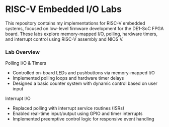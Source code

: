 # RISC-V Embedded I/O Labs

This repository contains my implementations for RISC-V embedded systems, focused on low-level firmware development for the DE1-SoC FPGA board.
These labs explore memory-mapped I/O, polling, hardware timers, and interrupt control using RISC-V assembly and NIOS V.

### Lab Overview
Polling I/O & Timers
- Controlled on-board LEDs and pushbuttons via memory-mapped I/O
- Implemented polling loops and hardware timer delays
- Designed a basic counter system with dynamic control based on user input

Interrupt I/O
- Replaced polling with interrupt service routines (ISRs)
- Enabled real-time input/output using GPIO and timer interrupts
- Implemented preemptive control logic for responsive event handling
